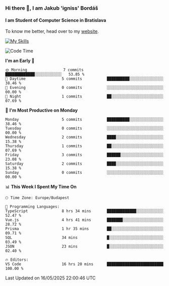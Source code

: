 ### Hi there 👋, I am Jakub 'igniss' Bordáš

#### I am Student of Computer Science in Bratislava
To know me better, head over to my [website](https://bordas.sk).

[![My Skills](https://skillicons.dev/icons?i=js,typescript,html,css,figma,svelte,vue,next,postgresql,nest,express,nodejs)](https://bordas.sk)


<!--START_SECTION:waka-->
![Code Time](http://img.shields.io/badge/Code%20Time-1%2C895%20hrs%2052%20mins-blue)

**I'm an Early 🐤** 

```text
🌞 Morning                7 commits           █████████████░░░░░░░░░░░░   53.85 % 
🌆 Daytime                5 commits           ██████████░░░░░░░░░░░░░░░   38.46 % 
🌃 Evening                0 commits           ░░░░░░░░░░░░░░░░░░░░░░░░░   00.00 % 
🌙 Night                  1 commits           ██░░░░░░░░░░░░░░░░░░░░░░░   07.69 % 
```
📅 **I'm Most Productive on Monday** 

```text
Monday                   5 commits           ██████████░░░░░░░░░░░░░░░   38.46 % 
Tuesday                  0 commits           ░░░░░░░░░░░░░░░░░░░░░░░░░   00.00 % 
Wednesday                2 commits           ████░░░░░░░░░░░░░░░░░░░░░   15.38 % 
Thursday                 1 commits           ██░░░░░░░░░░░░░░░░░░░░░░░   07.69 % 
Friday                   3 commits           ██████░░░░░░░░░░░░░░░░░░░   23.08 % 
Saturday                 2 commits           ████░░░░░░░░░░░░░░░░░░░░░   15.38 % 
Sunday                   0 commits           ░░░░░░░░░░░░░░░░░░░░░░░░░   00.00 % 
```


📊 **This Week I Spent My Time On** 

```text
🕑︎ Time Zone: Europe/Budapest

💬 Programming Languages: 
TypeScript               8 hrs 34 mins       █████████████░░░░░░░░░░░░   52.47 % 
Vue.js                   4 hrs 41 mins       ███████░░░░░░░░░░░░░░░░░░   28.72 % 
Prisma                   1 hr 35 mins        ██░░░░░░░░░░░░░░░░░░░░░░░   09.71 % 
SQL                      34 mins             █░░░░░░░░░░░░░░░░░░░░░░░░   03.49 % 
JSON                     23 mins             █░░░░░░░░░░░░░░░░░░░░░░░░   02.40 % 

🔥 Editors: 
VS Code                  16 hrs 20 mins      █████████████████████████   100.00 % 
```


 Last Updated on 16/05/2025 22:00:46 UTC
<!--END_SECTION:waka-->
